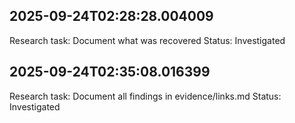 
## 2025-09-24T02:28:28.004009
Research task: Document what was recovered
Status: Investigated

## 2025-09-24T02:35:08.016399
Research task: Document all findings in evidence/links.md
Status: Investigated
